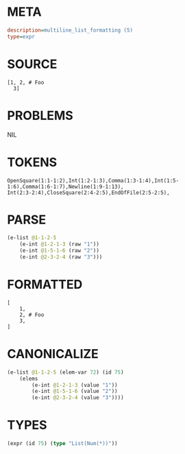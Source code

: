 # META
~~~ini
description=multiline_list_formatting (5)
type=expr
~~~
# SOURCE
~~~roc
[1, 2, # Foo
  3]
~~~
# PROBLEMS
NIL
# TOKENS
~~~zig
OpenSquare(1:1-1:2),Int(1:2-1:3),Comma(1:3-1:4),Int(1:5-1:6),Comma(1:6-1:7),Newline(1:9-1:13),
Int(2:3-2:4),CloseSquare(2:4-2:5),EndOfFile(2:5-2:5),
~~~
# PARSE
~~~clojure
(e-list @1-1-2-5
	(e-int @1-2-1-3 (raw "1"))
	(e-int @1-5-1-6 (raw "2"))
	(e-int @2-3-2-4 (raw "3")))
~~~
# FORMATTED
~~~roc
[
	1,
	2, # Foo
	3,
]
~~~
# CANONICALIZE
~~~clojure
(e-list @1-1-2-5 (elem-var 72) (id 75)
	(elems
		(e-int @1-2-1-3 (value "1"))
		(e-int @1-5-1-6 (value "2"))
		(e-int @2-3-2-4 (value "3"))))
~~~
# TYPES
~~~clojure
(expr (id 75) (type "List(Num(*))"))
~~~
